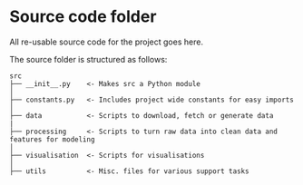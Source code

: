 # Source code folder

All re-usable source code for the project goes here. 

The source folder is structured as follows:
```
src
├── __init__.py    <- Makes src a Python module
│
├── constants.py   <- Includes project wide constants for easy imports
│
├── data           <- Scripts to download, fetch or generate data
|
├── processing     <- Scripts to turn raw data into clean data and features for modeling
│
├── visualisation  <- Scripts for visualisations
│
├── utils          <- Misc. files for various support tasks
```

